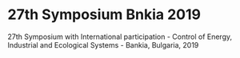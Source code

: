 # 27th Symposium Bnkia 2019

27th Symposium with International participation - Control of Energy, Industrial and Ecological Systems - Bankia, Bulgaria, 2019
